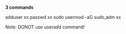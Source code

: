 **3 commands**

adduser	xx
passwd	xx
sudo usermod -aG sudo,adm xx



Note: DONOT use useradd command!

